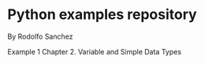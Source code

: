 # Python examples repository

By Rodolfo Sanchez

Example 1 Chapter 2. Variable and Simple Data Types
